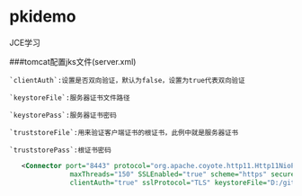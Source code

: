 # pkidemo
JCE学习

###tomcat配置jks文件(server.xml)

    `clientAuth`:设置是否双向验证，默认为false，设置为true代表双向验证

    `keystoreFile`:服务器证书文件路径

    `keystorePass`:服务器证书密码

    `truststoreFile`:用来验证客户端证书的根证书，此例中就是服务器证书

    `truststorePass`:根证书密码

```xml
   <Connector port="8443" protocol="org.apache.coyote.http11.Http11NioProtocol"
               maxThreads="150" SSLEnabled="true" scheme="https" secure="true"
               clientAuth="true" sslProtocol="TLS" keystoreFile="D:/github/cs/pkidemo/keystore.jks" keystorePass="password" truststoreFile="D:/github/cs/pkidemo/keystore.jks" truststorePass="password"/>
```
